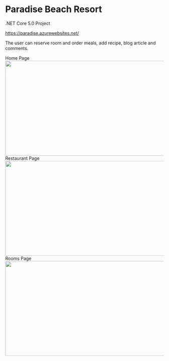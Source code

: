 # Paradise Beach Resort
.NET Core 5.0 Project

https://paradise.azurewebsites.net/

The user can reserve room and order meals, add recipe, blog article and comments.

 Home Page
<img align="left" width="600" height="300" src="https://user-images.githubusercontent.com/74212719/120187485-8409b180-c21d-11eb-8c9e-1816fa862c51.jpg">


 Restaurant Page
<img align="left" width="600" height="300" src="https://user-images.githubusercontent.com/74212719/120188637-08106900-c21f-11eb-9473-08b80758e297.jpg">

 Rooms Page
<img align="left" width="600" height="300" src="https://user-images.githubusercontent.com/74212719/120188713-1c546600-c21f-11eb-944d-d788c5de4a85.jpg">
